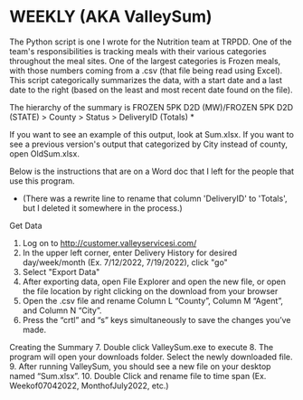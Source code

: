 # WEEKLY (AKA ValleySum)

The Python script is one I wrote for the Nutrition team at TRPDD. One of the team's responsibilities is tracking meals with their various categories
throughout the meal sites. One of the largest categories is Frozen meals, with those numbers coming from a .csv (that file being read using Excel).
This script categorically summarizes the data, with a start date and a last date to the right (based on the least and most recent date found on the file).

The hierarchy of the summary is FROZEN 5PK D2D (MW)/FROZEN 5PK D2D (STATE) > County > Status > DeliveryID (Totals) *

If you want to see an example of this output, look at Sum.xlsx. 
If you want to see a previous version's output that categorized by City instead of county, open OldSum.xlsx.

Below is the instructions that are on a Word doc that I left for the people that use this program.

* (There was a rewrite line to rename that column 'DeliveryID' to 'Totals', but I deleted it somewhere in the process.)  

Get Data
1.	Log on to http://customer.valleyservicesi.com/
2.	In the upper left corner, enter Delivery History for desired day/week/month (Ex. 7/12/2022, 7/19/2022), click "go" 
3.	Select "Export Data"
4.	After exporting data, open File Explorer and open the new file, or open the file location by right clicking on the download from your browser 
5.	Open the .csv file and rename Column L “County”, Column M “Agent”, and Column N “City”.
6. Press the “crtl” and “s” keys simultaneously to save the changes you’ve made.

Creating the Summary
7.	Double click ValleySum.exe to execute
8.	The program will open your downloads folder. Select the newly downloaded file.
9.	After running ValleySum, you should see a new file on your desktop named “Sum.xlsx”. 
10.	Double Click and rename file to time span (Ex. Weekof07042022, MonthofJuly2022, etc.)
